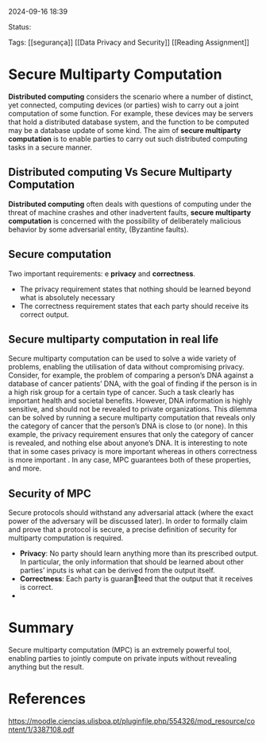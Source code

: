 2024-09-16 18:39

Status: 

Tags: [[segurança]] [[Data Privacy and Security]] [[Reading Assignment]] 

# Secure Multiparty Computation

**Distributed computing** considers the scenario where a number of distinct, yet connected, computing devices (or parties) wish to carry out a joint computation of some function. For example, these devices may be servers that hold a distributed database system, and the function to be computed may be a database update of some kind. The aim of **secure multiparty computation** is to enable parties to carry out such distributed computing tasks in a secure manner.

## Distributed computing Vs Secure Multiparty Computation

**Distributed computing** often deals with questions of computing under the threat of machine crashes and other inadvertent faults, **secure multiparty computation** is concerned with the possibility of deliberately malicious behavior by some adversarial entity, (Byzantine faults).

## Secure computation

Two important requirements: e **privacy** and **correctness**.
- The privacy requirement states that nothing should be learned beyond what is absolutely necessary
- The correctness requirement states that each party should receive its correct output.

## Secure multiparty computation in real life

Secure multiparty computation can be used to solve a wide variety of problems, enabling the utilisation of data without compromising privacy. Consider, for example, the problem of comparing a person’s DNA against a database of cancer patients’ DNA, with the goal of finding if the person is in a high risk group for a certain type of cancer. Such a task clearly has important health and societal benefits. However, DNA information is highly sensitive, and should not be revealed to private organizations. This dilemma can be solved by running a secure multiparty computation that reveals only the category of cancer that the person’s DNA is close to (or none). In this example, the privacy requirement ensures that only the category of cancer is revealed, and nothing else about anyone’s DNA.
It is interesting to note that in some cases privacy is more important whereas in others correctness is more important . In any case, MPC guarantees both of these properties, and more.

## Security of MPC

Secure protocols should withstand any adversarial attack (where the exact power of the adversary will be discussed later). In order to formally claim and prove that a protocol is secure, a precise definition of security for multiparty computation is required. 
- **Privacy**: No party should learn anything more than its prescribed output. In particular, the only information that should be learned about other parties’ inputs is what can be derived from the output itself.
- **Correctness**: Each party is guaran￾teed that the output that it receives is correct.
- 
# Summary

Secure multiparty computation (MPC) is an extremely powerful tool, enabling parties to jointly compute on private inputs without revealing anything but the result.

# References

https://moodle.ciencias.ulisboa.pt/pluginfile.php/554326/mod_resource/content/1/3387108.pdf